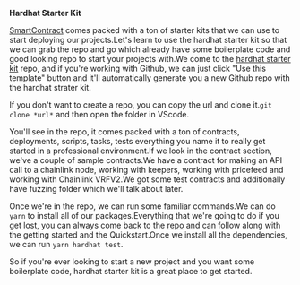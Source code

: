 **Hardhat Starter Kit**

[SmartContract](https://github.com/smartcontractkit) comes packed with a ton of starter kits that we can use to start deploying our projects.Let's learn to use the hardhat starter kit so that we can grab the repo and go which already have some boilerplate code and good looking repo to start your projects with.We come to the [hardhat starter kit](https://github.com/smartcontractkit/hardhat-starter-kit) repo, and if you're working with Github, we can just click "Use this template" button and it'll automatically generate you a new Github repo with the hardhat strater kit.

If you don't want to create a repo, you can copy the url and clone it.`git clone *url*` and then open the folder in VScode.

You'll see in the repo, it comes packed with a ton of contracts, deployments, scripts, tasks, tests everything you name it to really get started in a professional environment.If we look in the contract section, we've a couple of sample contracts.We have a contract for making an API call to a chainlink node, working with keepers, working with pricefeed and working with Chainlink VRFV2.We got some test contracts and additionally have fuzzing folder which we'll talk about later.

Once we're in the repo, we can run some familiar commands.We can do `yarn` to install all of our packages.Everything that we're going to do if you get lost, you can always come back to the [repo](https://github.com/smartcontractkit/hardhat-starter-kit) and can follow along with the getting started and the Quickstart.Once we install all the dependencies, we can run `yarn hardhat test`.

So if you're ever looking to start a new project and you want some boilerplate code, hardhat starter kit is a great place to get started.
